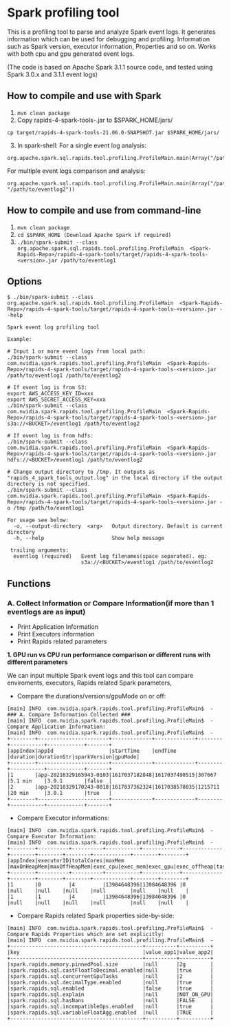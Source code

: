 # Spark profiling tool

This is a profiling tool to parse and analyze Spark event logs. 
It generates information which can be used for debugging and profiling. Information such as Spark version, executor information, Properties and so on.
Works with both cpu and gpu generated event logs.

(The code is based on Apache Spark 3.1.1 source code, and tested using Spark 3.0.x and 3.1.1 event logs)

## How to compile and use with Spark
1. `mvn clean package`
2. Copy rapids-4-spark-tools-<version>.jar to $SPARK_HOME/jars/

`cp target/rapids-4-spark-tools-21.06.0-SNAPSHOT.jar $SPARK_HOME/jars/`

3.  In spark-shell:
For a single event log analysis:
```
org.apache.spark.sql.rapids.tool.profiling.ProfileMain.main(Array("/path/to/eventlog1"))
```

For multiple event logs comparison and analysis:
```
org.apache.spark.sql.rapids.tool.profiling.ProfileMain.main(Array("/path/to/eventlog1", "/path/to/eventlog2"))
```

## How to compile and use from command-line
1. `mvn clean package`
2. `cd $SPARK_HOME (Download Apache Spark if required)`
3. `./bin/spark-submit --class org.apache.spark.sql.rapids.tool.profiling.ProfileMain  <Spark-Rapids-Repo>/rapids-4-spark-tools/target/rapids-4-spark-tools-<version>.jar /path/to/eventlog1`

## Options
```
$ ./bin/spark-submit --class org.apache.spark.sql.rapids.tool.profiling.ProfileMain  <Spark-Rapids-Repo>/rapids-4-spark-tools/target/rapids-4-spark-tools-<version>.jar --help

Spark event log profiling tool

Example:

# Input 1 or more event logs from local path:
./bin/spark-submit --class com.nvidia.spark.rapids.tool.profiling.ProfileMain  <Spark-Rapids-Repo>/rapids-4-spark-tools/target/rapids-4-spark-tools-<version>.jar /path/to/eventlog1 /path/to/eventlog2

# If event log is from S3:
export AWS_ACCESS_KEY_ID=xxx
export AWS_SECRET_ACCESS_KEY=xxx
./bin/spark-submit --class com.nvidia.spark.rapids.tool.profiling.ProfileMain  <Spark-Rapids-Repo>/rapids-4-spark-tools/target/rapids-4-spark-tools-<version>.jar s3a://<BUCKET>/eventlog1 /path/to/eventlog2

# If event log is from hdfs:
./bin/spark-submit --class com.nvidia.spark.rapids.tool.profiling.ProfileMain  <Spark-Rapids-Repo>/rapids-4-spark-tools/target/rapids-4-spark-tools-<version>.jar hdfs://<BUCKET>/eventlog1 /path/to/eventlog2

# Change output directory to /tmp. It outputs as "rapids_4_spark_tools_output.log" in the local directory if the output directory is not specified.
./bin/spark-submit --class com.nvidia.spark.rapids.tool.profiling.ProfileMain  <Spark-Rapids-Repo>/rapids-4-spark-tools/target/rapids-4-spark-tools-<version>.jar -o /tmp /path/to/eventlog1

For usage see below:
  -o, --output-directory  <arg>   Output directory. Default is current directory
  -h, --help                      Show help message

 trailing arguments:
  eventlog (required)   Event log filenames(space separated). eg:
                        s3a://<BUCKET>/eventlog1 /path/to/eventlog2
```

## Functions
### A. Collect Information or Compare Information(if more than 1 eventlogs are as input)
- Print Application Information
- Print Executors information
- Print Rapids related parameters

**1. GPU run vs CPU run performance comparison or different runs with different parameters**

We can input multiple Spark event logs and this tool can compare enviroments, executors, Rapids related Spark parameters,

- Compare the durations/versions/gpuMode on or off:
```
[main] INFO  com.nvidia.spark.rapids.tool.profiling.ProfileMain$  - ### A. Compare Information Collected ###
[main] INFO  com.nvidia.spark.rapids.tool.profiling.ProfileMain$  - Compare Application Information:
[main] INFO  com.nvidia.spark.rapids.tool.profiling.ProfileMain$  -
+--------+-----------------------+-------------+-------------+--------+-----------+------------+-------+
|appIndex|appId                  |startTime    |endTime      |duration|durationStr|sparkVersion|gpuMode|
+--------+-----------------------+-------------+-------------+--------+-----------+------------+-------+
|1       |app-20210329165943-0103|1617037182848|1617037490515|307667  |5.1 min    |3.0.1       |false  |
|2       |app-20210329170243-0018|1617037362324|1617038578035|1215711 |20 min     |3.0.1       |true   |
+--------+-----------------------+-------------+-------------+--------+-----------+------------+-------+
```


- Compare Executor informations:
```
[main] INFO  com.nvidia.spark.rapids.tool.profiling.ProfileMain$  - Compare Executor Information:
[main] INFO  com.nvidia.spark.rapids.tool.profiling.ProfileMain$  -
+--------+----------+----------+-----------+------------+-------------+--------+--------+--------+------------+--------+--------+
|appIndex|executorID|totalCores|maxMem     |maxOnHeapMem|maxOffHeapMem|exec_cpu|exec_mem|exec_gpu|exec_offheap|task_cpu|task_gpu|
+--------+----------+----------+-----------+------------+-------------+--------+--------+--------+------------+--------+--------+
|1       |0         |4         |13984648396|13984648396 |0            |null    |null    |null    |null        |null    |null    |
|1       |1         |4         |13984648396|13984648396 |0            |null    |null    |null    |null        |null    |null    |
```


- Compare Rapids related Spark properties side-by-side:
```
[main] INFO  com.nvidia.spark.rapids.tool.profiling.ProfileMain$  - Compare Rapids Properties which are set explicitly:
[main] INFO  com.nvidia.spark.rapids.tool.profiling.ProfileMain$  -
+-------------------------------------------+----------+----------+
|key                                        |value_app1|value_app2|
+-------------------------------------------+----------+----------+
|spark.rapids.memory.pinnedPool.size        |null      |2g        |
|spark.rapids.sql.castFloatToDecimal.enabled|null      |true      |
|spark.rapids.sql.concurrentGpuTasks        |null      |2         |
|spark.rapids.sql.decimalType.enabled       |null      |true      |
|spark.rapids.sql.enabled                   |false     |true      |
|spark.rapids.sql.explain                   |null      |NOT_ON_GPU|
|spark.rapids.sql.hasNans                   |null      |FALSE     |
|spark.rapids.sql.incompatibleOps.enabled   |null      |true      |
|spark.rapids.sql.variableFloatAgg.enabled  |null      |TRUE      |
+-------------------------------------------+----------+----------+
```